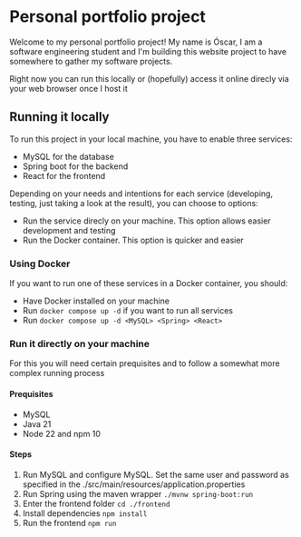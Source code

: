 # Personal portfolio project

Welcome to my personal portfolio project!
My name is Óscar, I am a software engineering student and I'm building this website project to have somewhere to gather my software projects.

Right now you can run this locally or (hopefully) access it online direcly via your web browser once I host it

## Running it locally

To run this project in your local machine, you have to enable three services:

- MySQL for the database
- Spring boot for the backend
- React for the frontend

Depending on your needs and intentions for each service (developing, testing, just taking a look at the result), you can choose to options:

- Run the service direcly on your machine. This option allows easier development and testing
- Run the Docker container. This option is quicker and easier

### Using Docker

If you want to run one of these services in a Docker container, you should:

- Have Docker installed on your machine
- Run ```docker compose up -d``` if you want to run all services
- Run ```docker compose up -d <MySQL> <Spring> <React>```

### Run it directly on your machine

For this you will need certain prequisites and to follow a somewhat more complex running process

#### Prequisites

- MySQL
- Java 21
- Node 22 and npm 10

#### Steps

1. Run MySQL and configure MySQL. Set the same user and password as specified in the ./src/main/resources/application.properties
2. Run Spring using the maven wrapper ```./mvnw spring-boot:run```
3. Enter the frontend folder ```cd ./frontend```
4. Install dependencies ```npm install```
5. Run the frontend ```npm run```



